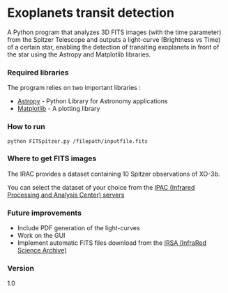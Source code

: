 # Exoplanets transit detection 

A Python program that analyzes 3D FITS images (with the time parameter) from the Spitzer Telescope and outputs a light-curve (Brightness vs Time) of a certain star, enabling the detection of transiting exoplanets in front of the star using the Astropy and Matplotlib libraries.
### Required libraries
The program relies on two important libraries :

* [Astropy] - Python Library for Astronomy applications
* [Matplotlib] - A plotting library

### How to run
```
python FITSpitzer.py /filepath/inputfile.fits
```

### Where to get FITS images
The IRAC provides a dataset containing 10 Spitzer observations of XO-3b.

You can select the dataset of your choice from the [IPAC (Infrared Processing and Analysis Center) servers](http://sha.ipac.caltech.edu/applications/Spitzer/SHA/#id=SearchByRequestID&RequestClass=ServerRequest&DoSearch=true&SearchByRequestID.field.requestID=46467072,%2046471424,%2046467840,%2046471168,%2046470144,%2046470912,%2046467584,%2046470656,%2046469376,%2046470400,%2046466816,%2046469632,%2046468864,%2046469120,%2046469888,%2046468608,%2046467328,%2046468352,%2046471680,%2046468096&SearchByRequestID.field.includeSameConstraints=_none_&MoreOptions.field.prodtype=aor&shortDesc=AORKEY&isBookmarkAble=true&isDrillDownRoot=true&isSearchResult=true)
### Future improvements
  - Include PDF generation of the light-curves
  - Work on the GUI
  - Implement automatic FITS files download from the [IRSA (InfraRed Science Archive)](https://irsa.ipac.caltech.edu/frontpage/)


### Version
1.0


[//]: # 
   [Astropy]: <http://www.astropy.org/>
   [Matplotlib]: <http://matplotlib.org/>
   

